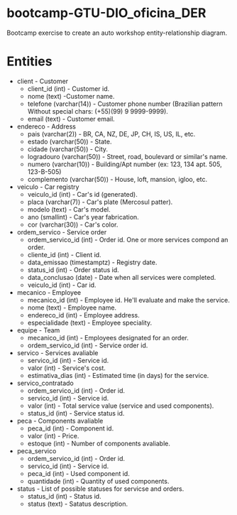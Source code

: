 # bootcamp-GTU-DIO_oficina_DER
Bootcamp exercise to create an auto workshop entity-relationship diagram.

# Entities
* client - Customer
  * client_id (int) - Customer id.
  * nome (text) -Customer name.
  * telefone (varchar(14)) - Customer phone number (Brazilian pattern Without special chars: (+55)(99) 9 9999-9999).
  * email (text) - Customer email.
* endereco - Address
  * pais (varchar(2)) - BR, CA, NZ, DE, JP, CH, IS, US, IL, etc.
  * estado (varchar(50)) - State.
  * cidade (varchar(50)) - City.
  * logradouro (varchar(50)) - Street, road, boulevard or similar's name.
  * numero (varchar(10)) - Building/Apt number (ex: 123, 134 apt. 505, 123-B-505)
  * complemento (varchar(50)) - House, loft, mansion, igloo, etc.
* veiculo - Car registry
  * veiculo_id (int) - Car's id (generated).
  * placa (varchar(7)) - Car's plate (Mercosul patter).
  * modelo (text) - Car's model.
  * ano (smallint) - Car's year fabrication.
  * cor (varchar(30)) - Car's color.
* ordem_servico - Service order
  * ordem_servico_id (int) - Order id. One or more services compond an order.
  * cliente_id (int) - Client id.
  * data_emissao (timestamptz) - Registry date.
  * status_id (int) - Order status id.
  * data_conclusao (date) - Date when all services were completed.
  * veiculo_id (int) - Car id.
* mecanico - Employee
  * mecanico_id (int) - Employee id. He'll evaluate and make the service.
  * nome (text) - Employee name.
  * endereco_id (int) - Employee address.
  * especialidade (text) - Employee speciality.
* equipe - Team
  * mecanico_id (int) - Employees designated for an order.
  * ordem_servico_id (int) - Service order id.
* servico - Services avaliable
  * servico_id (int) - Service id.
  * valor (int) - Service's cost.
  * estimativa_dias (int) - Estimated time (in days) for the service.
* servico_contratado
  * ordem_servico_id (int) - Order id.
  * servico_id (int) - Service id.
  * valor (int) - Total service value (service and used components).
  * status_id (int) - Service status id.
* peca - Components avaliable 
  * peca_id (int) - Component id.
  * valor (int) - Price.
  * estoque (int) - Number of components avaliable.
* peca_servico
  * ordem_servico_id (int) - Order id.
  * servico_id (int) - Service id.
  * peca_id (int) - Used component id.
  * quantidade (int) - Quantity of used components.
* status - List of possible statuses for servicse and orders.
  * status_id (int) - Status id.
  * status (text) - Satatus description.
